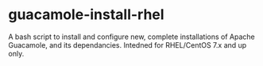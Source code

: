 # guacamole-install-rhel
A bash script to install and configure new, complete installations of Apache Guacamole, and its dependancies. Intedned for RHEL/CentOS 7.x and up only.
